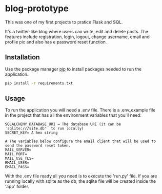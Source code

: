 # blog-prototype

This was one of my first projects to pratice Flask and SQL.

It's a twitter-like blog where users can write, edit and delete posts.
The features include registration, login, logout, change username, email and profile pic and also has e password reset function.

## Installation

Use the package manager [pip](https://pip.pypa.io/en/stable/) to install packages needed to run the application.

```bash
pip install -r requirements.txt
```

## Usage


To run the application you will need a .env file. There is a .env_example file in the project that has all the environment variables that you'll need:
```
SQLALCHEMY_DATABASE_URI → The database URI (it can be 'sqlite:///site.db'  to run locally)
SECRET_KEY= A hex string

# The variables below configure the email client that will be used to send the password reset token.
MAIL_SERVER= 
MAIL_PORT=
MAIL_USE_TLS=
EMAIL_USER=
EMAIL_PASS=
```

With the .env file ready all you need is to execute the 'run.py' file. If you are running locally with sqlite as the db, the sqlite file will be created inside the 'app' folder.

